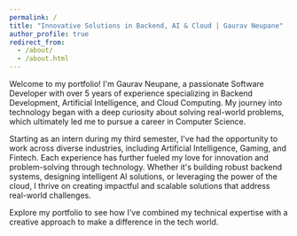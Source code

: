 ```yaml
---
permalink: /
title: "Innovative Solutions in Backend, AI & Cloud | Gaurav Neupane"
author_profile: true
redirect_from: 
  - /about/
  - /about.html
---
```


Welcome to my portfolio! I'm Gaurav Neupane, a passionate Software Developer with over 5 years of experience specializing in Backend Development, Artificial Intelligence, and Cloud Computing. My journey into technology began with a deep curiosity about solving real-world problems, which ultimately led me to pursue a career in Computer Science.

Starting as an intern during my third semester, I've had the opportunity to work across diverse industries, including Artificial Intelligence, Gaming, and Fintech. Each experience has further fueled my love for innovation and problem-solving through technology. Whether it's building robust backend systems, designing intelligent AI solutions, or leveraging the power of the cloud, I thrive on creating impactful and scalable solutions that address real-world challenges.

Explore my portfolio to see how I've combined my technical expertise with a creative approach to make a difference in the tech world.

